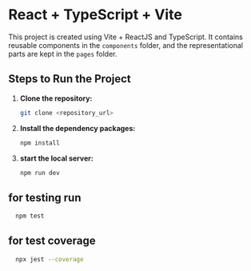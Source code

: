 # React + TypeScript + Vite

This project is created using Vite + ReactJS and TypeScript. It contains reusable components in the `components` folder, and the representational parts are kept in the `pages` folder.

## Steps to Run the Project

1. **Clone the repository:**

   ```bash
   git clone <repository_url>
   ```

2. **Install the dependency packages:**

   ```bash
   npm install
   ```

3. **start the local server:**
   ```bash
   npm run dev
   ```

## for testing run

```bash
  npm test
```

## for test coverage

```bash
  npx jest --coverage
```
